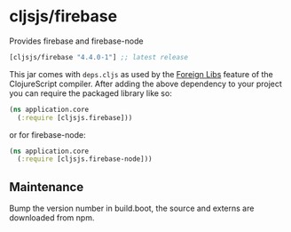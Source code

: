 # cljsjs/firebase

Provides firebase and firebase-node

[](dependency)
```clojure
[cljsjs/firebase "4.4.0-1"] ;; latest release
```
[](/dependency)

This jar comes with `deps.cljs` as used by the [Foreign Libs][flibs] feature
of the ClojureScript compiler. After adding the above dependency to your project
you can require the packaged library like so:

```clojure
(ns application.core
  (:require [cljsjs.firebase]))
```

or for firebase-node:

```clojure
(ns application.core
  (:require [cljsjs.firebase-node]))
```

[flibs]: https://github.com/clojure/clojurescript/wiki/Packaging-Foreign-Dependencies

## Maintenance

Bump the version number in build.boot,
the source and externs are downloaded from npm.
